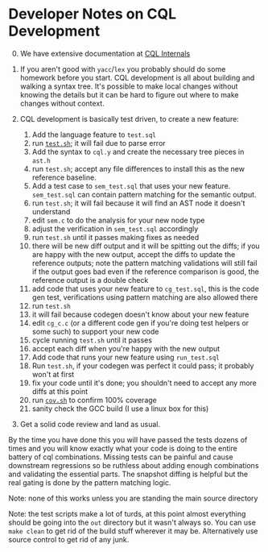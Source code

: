 # Developer Notes on CQL Development

0. We have extensive documentation at [CQL Internals](https://ricomariani.github.io/CG-SQL-author/developer_guide.html)
1. If you aren't good with `yacc`/`lex` you probably should do some homework before you start. CQL development is all about building and walking a syntax tree.  It's possible to make local changes without knowing the details but it can be hard to figure out where to make changes without context.
2. CQL development is basically test driven, to create a new feature:
   1. Add the language feature to `test.sql`
   2. run [`test.sh`](testing.md); it will fail due to parse error
   3. Add the syntax to `cql.y` and create the necessary tree pieces in `ast.h`
   4. run `test.sh`; accept any file differences to install this as the new reference baseline.
   5. Add a test case to `sem_test.sql` that uses your new feature. `sem_test.sql` can contain pattern matching for the semantic output.
   6. run `test.sh`; it will fail because it will find an AST node it doesn't understand
   7. edit `sem.c` to do the analysis for your new node type
   8. adjust the verification in `sem_test.sql` accordingly
   9. run `test.sh` until it passes making fixes as needed
   10. there will be new diff output and it will be spitting out the diffs; if you are happy with the new output, accept the diffs to update the reference outputs; note the pattern matching validations will still fail if the output goes bad even if the reference comparison is good, the reference output is a double check
   11. add code that uses your new feature to `cg_test.sql`, this is the code gen test, verifications using pattern matching are also allowed there
   12. run `test.sh`
   13. it will fail because codegen doesn't know about your new feature
   14. edit `cg_c.c` (or a different code gen if you're doing test helpers or some such) to support your new code
   15. cycle running `test.sh` until it passes
   16. accept each diff when you're happy with the new output
   17. Add code that runs your new feature using `run_test.sql`
   18. Run `test.sh`, if your codegen was perfect it could pass; it probably won't at first
   19. fix your code until it's done; you shouldn't need to accept any more diffs at this point
   20. run [`cov.sh`](code-coverage.md) to confirm 100% coverage
   21. sanity check the GCC build (I use a linux box for this)

3. Get a solid code review and land as usual.

By the time you have done this you will have passed the tests dozens of times and you will know exactly what your code is doing to the entire battery of cql combinations.  Missing tests can be painful and cause downstream regressions so be ruthless about adding enough combinations and validating the essential parts.  The snapshot diffing is helpful but the real gating is done by the pattern matching logic.


Note: none of this works unless you are standing the main source directory

Note: the test scripts make a lot of turds, at this point almost everything should be going into the `out`
directory but it wasn't always so.  You can use `make clean` to get rid of the build stuff wherever it may be.
Alternatively use source control to get rid of any junk.
